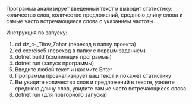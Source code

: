 Программа анализирует введенный текст и выводит статистику: количество слов, количество предложений, среднюю длину слова и самые часто встречающиеся слова с указанием частоты.

Инструкция по запуску:
1. cd dz_c-_Titov_Zahar (переход в папку проекта)
2. cd exercise5 (переход в папку с первым заданием)
3. dotnet build (компиляция программы)
4. dotnet run (запуск программы)
5. Введите любой текст и нажмите Enter
6. Программа проанализирует ваш текст и покажет статистику
7. Вы увидите количество слов и предложений в тексте, узнаете среднюю длину слов, увидите самые часто встречающиеся слова
8. dotnet run (для повторного запуска)